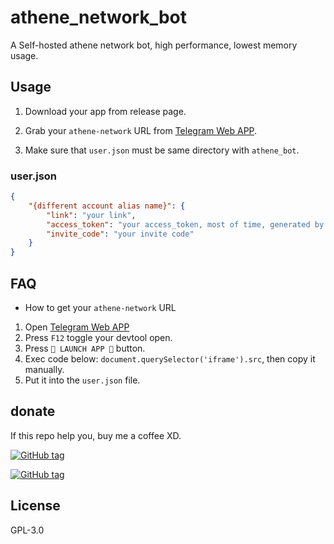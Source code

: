 # athene_network_bot
A Self-hosted athene network bot, high performance, lowest memory usage.

## Usage

1. Download your app from release page.

2. Grab your `athene-network` URL from [Telegram Web APP](https://web.telegram.org/k/#@athene_official_bot).

3. Make sure that `user.json` must be same directory with `athene_bot`.

### user.json
```json
{
    "{different account alias name}": {
        "link": "your link",
        "access_token": "your access_token, most of time, generated by link after first run",
        "invite_code": "your invite code"
    }
}
```

## FAQ
- How to get your `athene-network` URL
1. Open [Telegram Web APP](https://web.telegram.org/k/#@athene_official_bot)
2. Press `F12` toggle your devtool open.
3. Press `🚀 LAUNCH APP 🚀` button.
4. Exec code below: `document.querySelector('iframe').src`, then copy it manually.
5. Put it into the `user.json` file.

## donate
If this repo help you, buy me a coffee XD.

[![GitHub tag](https://img.shields.io/badge/ETH-0x5022519902ffFb8EeA99A8E7Ae53586b879f89Fd0x5022519902ffFb8EeA99A8E7Ae53586b879f89Fd-3C3C3D?logo=ethereum)](https://etherscan.io/ "View ETH address")

[![GitHub tag](https://img.shields.io/badge/SOL-6xFaxgz6tr8RV1bvcdfp97apf7usinXJQHtFUUTQ7Sir-9945FF?logo=solana)](https://solscan.io/ "View SOL address")

## License
GPL-3.0